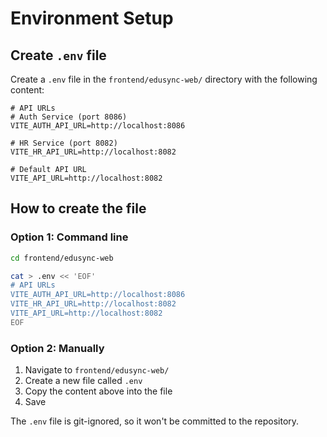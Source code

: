 # Environment Setup

## Create `.env` file

Create a `.env` file in the `frontend/edusync-web/` directory with the following content:

```env
# API URLs
# Auth Service (port 8086)
VITE_AUTH_API_URL=http://localhost:8086

# HR Service (port 8082)
VITE_HR_API_URL=http://localhost:8082

# Default API URL
VITE_API_URL=http://localhost:8082
```

## How to create the file

### Option 1: Command line
```bash
cd frontend/edusync-web

cat > .env << 'EOF'
# API URLs
VITE_AUTH_API_URL=http://localhost:8086
VITE_HR_API_URL=http://localhost:8082
VITE_API_URL=http://localhost:8082
EOF
```

### Option 2: Manually
1. Navigate to `frontend/edusync-web/`
2. Create a new file called `.env`
3. Copy the content above into the file
4. Save

The `.env` file is git-ignored, so it won't be committed to the repository.


